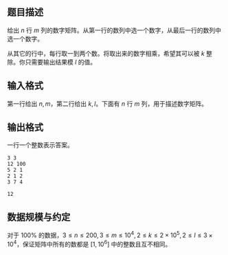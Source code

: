 ## 题目描述

给出 $n$ 行 $m$ 列的数字矩阵。从第一行的数列中选一个数字，从最后一行的数列中选一个数字。

从其它的行中，每行取一到两个数。将取出来的数字相乘，希望其可以被 $k$ 整除。你只需要输出结果模 $l$ 的值。

## 输入格式

第一行给出 $n,m$，第二行给出 $k,l$。下面有 $n$ 行 $m$ 列，用于描述数字矩阵。

## 输出格式

一行一个整数表示答案。

```input1
3 3
12 100
5 2 1
2 1 2
3 7 4
```

```output1
12
```

## 数据规模与约定

对于 $100\%$ 的数据，$3 \le n \le 200, 3 \le m \le 10 ^ 4, 2 \le k \le 2 \times 10 ^ 5, 2 \le l \le 3 \times 10 ^ 4$，保证矩阵中所有的数都是 $[1, 10 ^ 6]$ 中的整数且互不相同。